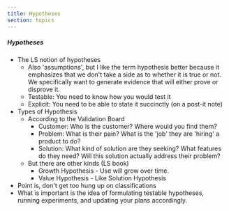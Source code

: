 ```yaml
---
title: Hypotheses
section: topics
---
```

##### Hypotheses
* The LS notion of hypotheses
	* Also 'assumptions', but I like the term hypothesis better because it emphasizes that we don't take a side as to whether it is true or not. We specifically want to generate evidence that will either prove or disprove it.
	* Testable: You need to know how you would test it
	* Explicit: You need to be able to state it succinctly (on a post-it note)
* Types of Hypothesis
	* According to the Validation Board
		* Customer: Who is the customer? Where would you find them?
		* Problem: What is their pain? What is the 'job' they are 'hiring' a product to do?
		* Solution: What kind of solution are they seeking? What features do they need? Will this solution actually address their problem?
	* But there are other kinds (LS book)
		* Growth Hypothesis - Use will grow over time.
		* Value Hypothesis - Like Solution Hypothesis
* Point is, don't get too hung up on classifications
* What is important is the idea of formulating testable hypotheses, running experiments, and updating your plans accordingly.


